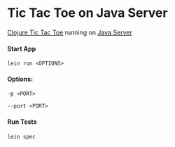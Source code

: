# Tic Tac Toe on Java Server

[Clojure Tic Tac Toe](https://github.com/zacholauson/tictactoe.clj) running on [Java Server](https://github.com/zacholauson/java-server)

#### Start App

`lein run <OPTIONS>`

#### Options:

`-p <PORT>`

`--port <PORT>`

#### Run Tests

`lein spec`
